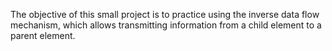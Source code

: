 The objective of this small project is to practice using the inverse data flow mechanism, which allows transmitting information from a child element to a parent element.